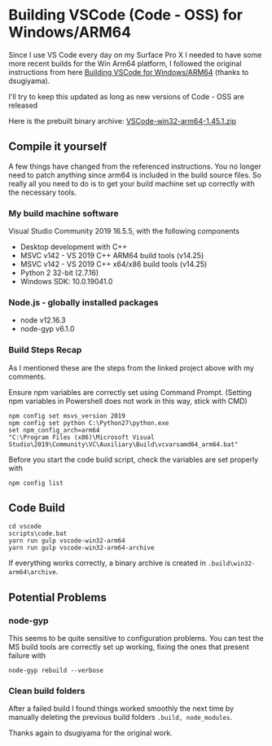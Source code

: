 # Building VSCode (Code - OSS) for Windows/ARM64

Since I use VS Code every day on my Surface Pro X I needed to have some more recent builds for the Win Arm64 platform, I followed the original instructions from here [Building VSCode for Windows/ARM64](https://github.com/dsugiyama/build-vscode-win-arm64) (thanks to dsugiyama).

I'll try to keep this updated as long as new versions of Code - OSS are released

Here is the prebuilt binary archive: [VSCode-win32-arm64-1.45.1.zip](VSCode-win32-arm64-1.45.1.zip)

## Compile it yourself

A few things have changed from the referenced instructions. You no longer need to patch anything since arm64 is included in the build source files.
So really all you need to do is to get your build machine set up correctly with the necessary tools.

### My build machine software

Visual Studio Community 2019 16.5.5, with the following components

- Desktop development with C++ 
- MSVC v142 - VS 2019 C++ ARM64 build tools (v14.25)
- MSVC v142 - VS 2019 C++ x64/x86 build tools (v14.25)
- Python 2 32-bit (2.7.16)
- Windows SDK: 10.0.19041.0

### Node.js - globally installed packages

- node v12.16.3  
- node-gyp v6.1.0

### Build Steps Recap

As I mentioned these are the steps from the linked project above with my comments.

Ensure npm variables are correctly set using Command Prompt. (Setting npm variables in Powershell does not work in this way, stick with CMD)

```Shell
npm config set msvs_version 2019
npm config set python C:\Python27\python.exe
set npm_config_arch=arm64
"C:\Program Files (x86)\Microsoft Visual Studio\2019\Community\VC\Auxiliary\Build\vcvarsamd64_arm64.bat"
```

Before you start the code build script, check the variables are set properly with

```Shell
npm config list
```

## Code Build

```Shell
cd vscode
scripts\code.bat
yarn run gulp vscode-win32-arm64
yarn run gulp vscode-win32-arm64-archive
```

If everything works correctly, a binary archive is created in `.build\win32-arm64\archive`.

## Potential Problems

### node-gyp

This seems to be quite sensitive to configuration problems. You can test the MS build tools are correctly set up working, fixing the ones that present failure with

```Shell
node-gyp rebuild --verbose
```

### Clean build folders

After a failed build I found things worked smoothly the next time by manually deleting the previous build folders `.build, node_modules`.


Thanks again to dsugiyama for the original work.

